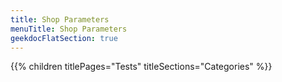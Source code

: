 ```yaml
---
title: Shop Parameters
menuTitle: Shop Parameters 
geekdocFlatSection: true
---
```


{{% children titlePages="Tests" titleSections="Categories" %}}